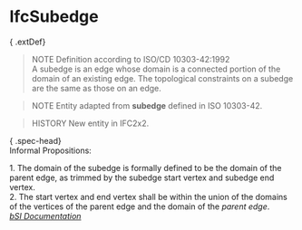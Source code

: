IfcSubedge
==========
{ .extDef}  
> NOTE  Definition according to ISO/CD 10303-42:1992  
> A subedge is an edge whose domain is a connected portion of the domain of an
> existing edge. The topological constraints on a subedge are the same as
> those on an edge.  
  
> NOTE  Entity adapted from **subedge** defined in ISO 10303-42.  
  
> HISTORY  New entity in IFC2x2.  
  
{ .spec-head}  
Informal Propositions:  
  
1\. The domain of the subedge is formally defined to be the domain of the
parent edge, as trimmed by the subedge start vertex and subedge end vertex.  
2\. The start vertex and end vertex shall be within the union of the domains
of the vertices of the parent edge and the domain of the _parent edge_.  
[ _bSI
Documentation_](https://standards.buildingsmart.org/IFC/DEV/IFC4_2/FINAL/HTML/schema/ifctopologyresource/lexical/ifcsubedge.htm)


